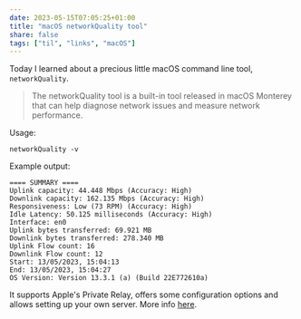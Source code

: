 ```yaml
---
date: 2023-05-15T07:05:25+01:00
title: "macOS networkQuality tool"
share: false
tags: ["til", "links", "macOS"]
---
```

Today I learned about a precious little macOS command line tool, `networkQuality`.

> The networkQuality tool is a built-in tool released in macOS Monterey that can help diagnose network issues and
> measure network performance.

Usage:

```
networkQuality -v
```

Example output:

```
==== SUMMARY ====
Uplink capacity: 44.448 Mbps (Accuracy: High)
Downlink capacity: 162.135 Mbps (Accuracy: High)
Responsiveness: Low (73 RPM) (Accuracy: High)
Idle Latency: 50.125 milliseconds (Accuracy: High)
Interface: en0
Uplink bytes transferred: 69.921 MB
Downlink bytes transferred: 278.340 MB
Uplink Flow count: 16
Downlink Flow count: 12
Start: 13/05/2023, 15:04:13
End: 13/05/2023, 15:04:27
OS Version: Version 13.3.1 (a) (Build 22E772610a)
```

It supports Apple's Private Relay, offers some configuration options and allows setting up your own server. More info
[here](https://cyberhost.uk/the-hidden-macos-speedtest-tool-networkquality/).



 [rss]: https://nicolaiarocci.com/index.xml
 [nl]: https://buttondown.email/nicolaiarocci
 [m]: https://fosstodon.org/@nicola
